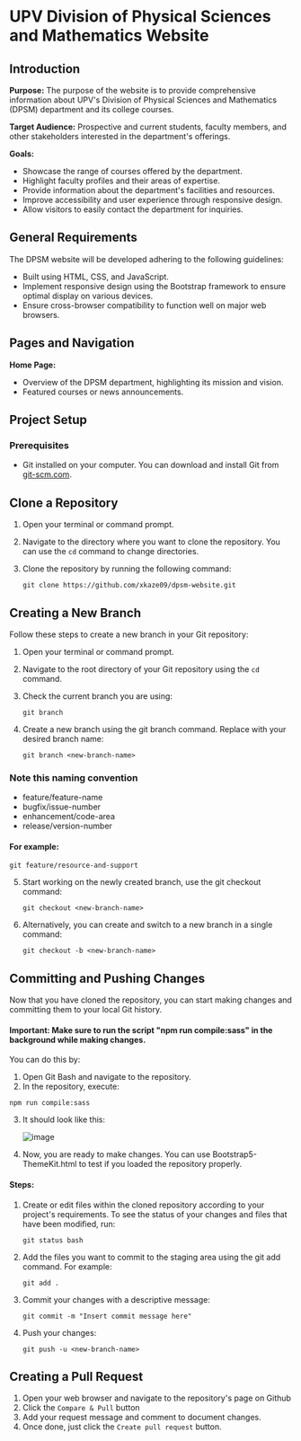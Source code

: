 # UPV Division of Physical Sciences and Mathematics Website 

## Introduction

**Purpose:** The purpose of the website is to provide comprehensive information about UPV's Division of Physical Sciences and Mathematics (DPSM) department and its college courses.

**Target Audience:** Prospective and current students, faculty members, and other stakeholders interested in the department's offerings.

**Goals:**
- Showcase the range of courses offered by the department.
- Highlight faculty profiles and their areas of expertise.
- Provide information about the department's facilities and resources.
- Improve accessibility and user experience through responsive design.
- Allow visitors to easily contact the department for inquiries.

## General Requirements

The DPSM website will be developed adhering to the following guidelines:

- Built using HTML, CSS, and JavaScript.
- Implement responsive design using the Bootstrap framework to ensure optimal display on various devices.
- Ensure cross-browser compatibility to function well on major web browsers.

## Pages and Navigation

**Home Page:**
- Overview of the DPSM department, highlighting its mission and vision.
- Featured courses or news announcements.

## Project Setup

### Prerequisites
- Git installed on your computer. You can download and install Git from [git-scm.com](https://git-scm.com/downloads).
  
## Clone a Repository

1. Open your terminal or command prompt.

2. Navigate to the directory where you want to clone the repository. You can use the `cd` command to change directories.

3. Clone the repository by running the following command:
   ```
   git clone https://github.com/xkaze09/dpsm-website.git
   ```
   
## Creating a New Branch

Follow these steps to create a new branch in your Git repository:

1. Open your terminal or command prompt.

2. Navigate to the root directory of your Git repository using the `cd` command.

3. Check the current branch you are using:
   ```
   git branch
   ```
4. Create a new branch using the git branch command. Replace <new-branch-name> with your desired branch name:
   ```
   git branch <new-branch-name>
   ```

### Note this naming convention 
- feature/feature-name
- bugfix/issue-number
- enhancement/code-area
- release/version-number
  
#### For example:
   ```
   git feature/resource-and-support
   ```
5. Start working on the newly created branch, use the git checkout command:
   ```
   git checkout <new-branch-name>
   ```
6. Alternatively, you can create and switch to a new branch in a single command:
   ```
   git checkout -b <new-branch-name>
   ```
## Committing and Pushing Changes

Now that you have cloned the repository, you can start making changes and committing them to your local Git history.

#### Important: Make sure to run the script "npm run compile:sass" in the background while making changes.
You can do this by:
1. Open Git Bash and navigate to the repository.
2. In the repository, execute:
  ```
  npm run compile:sass
  ```
3. It should look like this:
   
   ![image](https://github.com/xkaze09/dpsm-website/assets/47445339/ca83dfbe-1a07-4496-81e0-a2bb6651afc2)

4. Now, you are ready to make changes. You can use Bootstrap5-ThemeKit.html to test if you loaded the repository properly.

#### Steps:
1. Create or edit files within the cloned repository according to your project's requirements. To see the status of your changes and files that have been modified, run:
   ```
   git status bash
   ```
2. Add the files you want to commit to the staging area using the git add command. For example:
   ```
   git add .
   ```
3. Commit your changes with a descriptive message:
   ```
   git commit -m "Insert commit message here"
   ```
4. Push your changes:
   ```
   git push -u <new-branch-name>
   ```

## Creating a Pull Request
1. Open your web browser and navigate to the repository's page on Github
2. Click the `Compare & Pull` button
3. Add your request message and comment to document changes.
4. Once done, just click the `Create pull request` button.
